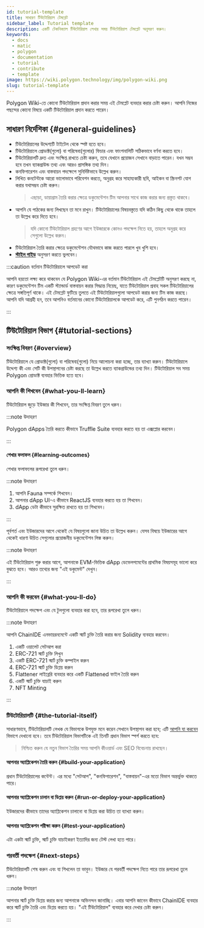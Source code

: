 ```yaml
---
id: tutorial-template
title: সাধারণ টিউটোরিয়াল টেমপ্লেট
sidebar_label: Tutorial template
description: একটি টেকনিক্যাল টিউটোরিয়াল লেখার সময় টিউটোরিয়াল টেমপ্লেট অনুসরণ করুন।
keywords:
  - docs
  - matic
  - polygon
  - documentation
  - tutorial
  - contribute
  - template
image: https://wiki.polygon.technology/img/polygon-wiki.png
slug: tutorial-template
---
```


Polygon Wiki-তে কোনো টিউটোরিয়াল প্রদান করার সময় এই টেমপ্লেট ব্যবহার করার চেষ্টা
করুন। আপনি নিজের পছন্দের কোনো বিষয়ে একটি টিউটোরিয়াল প্রদান করতে পারেন।

## সাধারণ নির্দেশিকা {#general-guidelines}

* টিউটোরিয়ালের উদ্দেশ্যটি টাইটেল থেকে স্পষ্ট হতে হবে।
* টিউটোরিয়ালে প্রোডাক্ট(গুলো) বা পরিষেবা(গুলোর) ফিচার এবং ফাংশনালিটি সঠিকভাবে বর্ণনা করতে হবে।
* টিউটোরিয়ালটি দ্রুত এবং সংক্ষিপ্ত রাখতে চেষ্টা করুন, তবে যেখানে প্রয়োজন সেখানে বাড়াতে পারেন। যখন সম্ভব হবে তখন ব্যাকগ্রাউন্ড তথ্য এবং আরও প্রাসঙ্গিক তথ্য দিন।
* কনফিগারেশন এবং বাস্তবায়ন পদক্ষেপে সুনির্দিষ্টভাবে উল্লেখ করুন।
* লিখিত কনটেন্টকে আরো ভালোভাবে পরিবেশন করতে, অনুগ্রহ করে সাহায্যকারী ছবি, আইকন বা স্ক্রিনশট যোগ করার
যথাসম্ভব চেষ্টা করুন।
  > এছাড়া, ডায়াগ্রাম তৈরি করার ক্ষেত্রে ডকুমেন্টেশন টিম আপনার সাথে কাজ করার জন্য প্রস্তুত থাকবে।
* আপনি যে পাঠকের জন্য লিখছেন তা মনে রাখুন। টিউটোরিয়ালের বিষয়বস্তুতে যদি কঠিন কিছু থেকে থাকে
তাহলে তা উল্লেখ করে দিতে হবে।
  > যদি কোনো টিউটোরিয়াল গ্রহণের আগে ইউজারকে কোনও পদক্ষেপ নিতে হয়, তাহলে অনুগ্রহ করে সেগুলো উল্লেখ করুন।
* টিউটোরিয়াল তৈরি করার ক্ষেত্রে ডকুমেন্টেশন যৌথভাবে কাজ করতে পারলে খুব খুশি হবে।
* **[স্টাইল গাইড](writing-style.md)** অনুসরণ করতে ভুলবেন।

:::caution বর্তমান টিউটোরিয়ালে আপডেট করা

আপনি হয়তো লক্ষ্য করে থাকবেন যে Polygon Wiki-এর বর্তমান টিউটোরিয়াল
এই টেমপ্লেটটি অনুসরণ করছে না, কারণ ডকুমেন্টেশন টিম
একটি স্ট্যান্ডার্ড বাস্তবায়ন করার সিদ্ধান্ত নিয়েছ, যাতে টিউটোরিয়াল প্রবাহ সকল টিউটোরিয়ালের ক্ষেত্রে
সঙ্গতিপূর্ণ থাকে। এই টেমপ্লেট ফুটিয়ে তুলতে এই টিউটোরিয়ালগুলো আপডেট করার জন্য টিম কাজ করছে। আপনি যদি আগ্রহী হন, তবে আপনিও বর্তমানের কোনো টিউটোরিয়ালকে আপডেট করে, এটি পুনর্গঠন করতে পারেন।

:::

## টিউটোরিয়াল বিভাগ {#tutorial-sections}

### সংক্ষিপ্ত বিবরণ {#overview}

টিউটোরিয়ালে যে প্রোডাক্ট(গুলো) বা পরিষেবা(গুলো) নিয়ে আলোচনা করা হচ্ছে, তার ব্যাখ্যা করুন। টিউটোরিয়ালে উদ্দেশ্য কী এবং সেটি কী উপস্থাপনের চেষ্টা করছে তা উল্লেখ করতে
ব্যাকগ্রাউন্ডের তথ্য দিন। টিউটোরিয়াল সব সময় Polygon প্রোডাক্ট ব্যবহার ভিত্তিক হতে হবে।

### আপনি কী শিখবেন {#what-you-ll-learn}

টিউটোরিয়াল জুড়ে ইউজার কী শিখবেন, তার সংক্ষিপ্ত বিবরণ তুলে ধরুন।

:::note উদাহরণ

Polygon dApps তৈরি করতে কীভাবে Truffle Suite ব্যবহার করতে হয়
তা এক্সপ্লোর করবেন।

:::

#### শেখার ফলাফল {#learning-outcomes}

শেখার ফলাফলের রূপরেখা তুলে ধরুন।

:::note উদাহরণ

1. আপনি Fauna সম্পর্কে শিখবেন।
2. আপনার dApp UI-এ কীভাবে ReactJS ব্যবহার করতে হয় তা শিখবেন।
3. dApp ডেটা কীভাবে সুরক্ষিত রাখতে হয় তা শিখবেন।

:::

পূর্বশর্ত এবং ইউজারদের আগে থেকেই যে বিষয়গুলো
জানা উচিত তা উল্লেখ করুন। যেসব বিষয়ে ইউজারের আগে থেকেই ধারণা উচিত
সেগুলোর প্রয়োজনীয় ডকুমেন্টেশন লিঙ্ক করুন।

:::note উদাহরণ

এই টিউটোরিয়াল শুরু করার আগে, আপনাকে
EVM-ভিত্তিক dApp ডেভেলপমেন্টের প্রাথমিক বিষয়সমূহ ভালো করে বুঝতে হবে। আরও তথ্যের জন্য "এই ডকুমেন্ট" দেখুন।

:::

### আপনি কী করবেন {#what-you-ll-do}

টিউটোরিয়ালে পদক্ষেপ এবং যে টুলগুলো ব্যবহার করা হবে, তার রূপরেখা তুলে ধরুন।

:::note উদাহরণ

আপনি ChainIDE এনভায়রনমেন্টে একটি স্মার্ট চুক্তি তৈরি করার জন্য Solidity ব্যবহার করবেন।

1. একটি ওয়ালেট সেটআপ করা
2. ERC-721 স্মার্ট চুক্তি লিখুন
3. একটি ERC-721 স্মার্ট চুক্তি কম্পাইল করুন
4. ERC-721 স্মার্ট চুক্তি ডিপ্লয় করুন
5. Flattener লাইব্রেরি ব্যবহার করে একটি Flattened ফাইল তৈরি করুন
6. একটি স্মার্ট চুক্তি যাচাই করুন
7. NFT Minting

:::

### টিউটোরিয়ালটি {#the-tutorial-itself}

সাধারণভাবে, টিউটোরিয়ালটি লেখক যে বিভাগকে উপযুক্ত মনে করেন সেখানে
উপস্থাপন করা হবে; এটি [আপনি যা করবেন](#what-youll-do) বিভাগে দেখানো
হবে। তবে টিউটোরিয়াল বিভাগটিকে এই তিনটি প্রধান বিভাগ স্পর্শ করতে হবে:

> নিশ্চিত করুন যে নতুন বিভাগ তৈরির সময় আপনি কীওয়ার্ড এবং SEO বিবেচনায় রাখছেন।

#### আপনার অ্যাপ্লিকেশন তৈরি করুন {#build-your-application}

প্রধান টিউটোরিয়ালের কন্টেন্ট। এর মধ্যে "সেটআপ", "কনফিগারেশন", "বাস্তবায়ন"-এর মতো
বিভাগ অন্তর্ভুক্ত থাকতে পারে।

#### আপনার অ্যাপ্লিকেশন চালান বা ডিপ্লয় করুন {#run-or-deploy-your-application}

ইউজারদের কীভাবে তাদের অ্যাপ্লিকেশন চালানো বা ডিপ্লয় করা উচিত তা ব্যাখ্যা করুন।

#### আপনার অ্যাপ্লিকেশন পরীক্ষা করুন {#test-your-application}

এটা একটা স্মার্ট চুক্তি, স্মার্ট চুক্তি যাচাইকরণ
ইত্যাদির জন্য টেস্ট লেখা হতে পারে।

### পরবর্তী পদক্ষেপ {#next-steps}

টিউটোরিয়ালটি শেষ করুন এবং যা শিখলেন তা ভাবুন। ইউজার যে পরবর্তী পদক্ষেপ নিতে পারে তার রূপরেখা তুলে ধরুন।

:::note উদাহরণ

আপনার স্মার্ট চুক্তি ডিপ্লয় করার জন্য আপনাকে অভিনন্দন জানাচ্ছি। এবার আপনি জানেন কীভাবে ChainIDE ব্যবহার করে স্মার্ট চুক্তি তৈরি এবং ডিপ্লয় করতে হয়। "এই টিউটোরিয়াল" ব্যবহার করে দেখার চেষ্টা করুন।

:::
